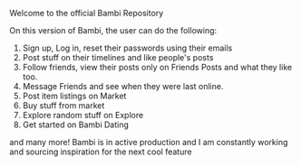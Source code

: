 Welcome to the official Bambi Repository

On this version of Bambi, the user can do the following:

1. Sign up, Log in, reset their passwords using their emails
2. Post stuff on their timelines and like people's posts
3. Follow friends, view their posts only on Friends Posts and what they like too.
4. Message Friends and see when they were last online.
5. Post item listings on Market
6. Buy stuff from market
7. Explore random stuff on Explore
8. Get started on Bambi Dating


and many more! Bambi is in active production and I am constantly working and sourcing inspiration for the next cool feature
